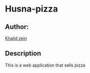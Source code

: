 # Husna-pizza

## Author:
[Khalid zein](https://)

## Description
This is a web application that sells pizza
